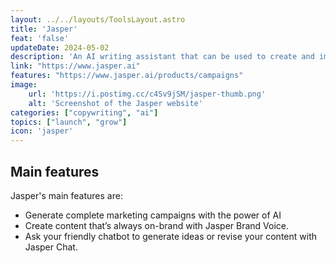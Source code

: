 ```yaml
---
layout: ../../layouts/ToolsLayout.astro
title: 'Jasper'
feat: 'false'
updateDate: 2024-05-02
description: 'An AI writing assistant that can be used to create and improve your newsletter copy. It can also be used for other marketing content, including blog posts, social media content, and website copy.'
link: "https://www.jasper.ai"
features: "https://www.jasper.ai/products/campaigns"
image:
    url: 'https://i.postimg.cc/c4Sv9jSM/jasper-thumb.png'
    alt: 'Screenshot of the Jasper website'
categories: ["copywriting", "ai"]
topics: ["launch", "grow"]
icon: 'jasper'
---
```


## Main features

Jasper's main features are:
- Generate complete marketing campaigns with the power of AI
- Create content that’s always on-brand with Jasper Brand Voice.
- Ask your friendly chatbot to generate ideas or revise your content with Jasper Chat.